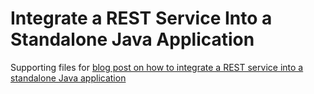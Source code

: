 # Integrate a REST Service Into a Standalone Java Application
Supporting files for [blog post on how to integrate a REST service into a standalone Java application](https://techunity.de/blog/integrate-a-rest-service-into-a-standalone-java-application/)
